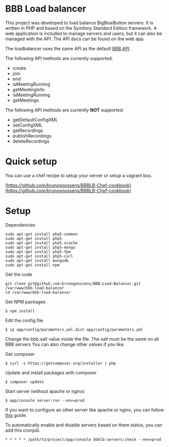 BBB Load balancer
========================

This project was developed to load balance BigBlueButton servers.
It is written in PHP and based on the Symfony Standard Edition framework.
A web application is included to manage servers and users, but it can also be managed with the API. The API docs can be found on the web app.

The loadbalancer uses the same API as the default [BBB API](https://code.google.com/p/bigbluebutton/wiki/API).

The following API methods are currently supported:

- create
- join
- end
- isMeetingRunning
- getMeetingInfo
- isMeetingRunning
- getMeetings

The following API methods are currently **NOT** supported:

- getDefaultConfigXML
- setConfigXML
- getRecordings
- publishRecordings
- deleteRecordings

# Quick setup #

You can use a chef recipe to setup your server or setup a vagrant box.

[https://github.com/brunogoossens/BBBLB-Chef-cookbook](https://github.com/brunogoossens/BBBLB-Chef-cookbook)

# Setup #

Dependencies

	sudo apt-get install php5-common
	sudo apt-get install php5
	sudo apt-get install php5-xcache
	sudo apt-get install php5-mongo
	sudo apt-get install php5-fpm
	sudo apt-get install php5-curl
	sudo apt-get install mongodb
	sudo apt-get install npm

Get the code

	git clone git@github.com:brunogoossens/BBB-Load-Balancer.git /var/www/bbb-load-balancer
	cd /var/www/bbb-load-balancer

Get NPM packages

	$ npm install

Edit the config file

	$ cp app/config/parameters.yml.dist app/config/parameters.yml

Change the bbb.salt value inside the file. The salt must be the same on all BBB servers
You can also change other values if you like.

Get composer

	$ curl -s https://getcomposer.org/installer | php

Update and install packages with composer

	$ composer update

Start server (without apache or nginx)

	$ app/console server:run --env=prod

If you want to configure an other server like apache or nginx, you can follow [this](http://symfony.com/doc/current/cookbook/configuration/web_server_configuration.html) guide.

To automatically enable and disable servers based on there status, you can add this cronjob.

    * * * * * /path/to/project/app/console bbblb:servers:check --env=prod
